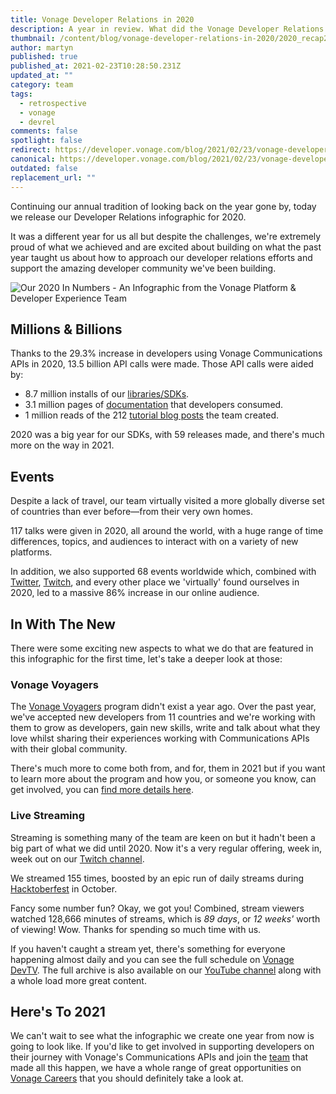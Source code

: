 ```yaml
---
title: Vonage Developer Relations in 2020
description: A year in review. What did the Vonage Developer Relations team achieve in 2020?
thumbnail: /content/blog/vonage-developer-relations-in-2020/2020_recap2_1200x600.png
author: martyn
published: true
published_at: 2021-02-23T10:28:50.231Z
updated_at: ""
category: team
tags:
  - retrospective
  - vonage
  - devrel
comments: false
spotlight: false
redirect: https://developer.vonage.com/blog/2021/02/23/vonage-developer-relations-in-2020
canonical: https://developer.vonage.com/blog/2021/02/23/vonage-developer-relations-in-2020
outdated: false
replacement_url: ""
---
```

Continuing our annual tradition of looking back on the year gone by, today we release our  Developer Relations infographic for 2020.

It was a different year for us all but despite the challenges, we're extremely proud of what we achieved and are excited about building on what the past year taught us about how to approach our developer relations efforts and support the amazing developer community we've been building.

![Our 2020 In Numbers - An Infographic from the Vonage Platform & Developer Experience Team](/content/blog/vonage-developer-relations-in-2020/vonage-2020infographic-v7-external.png "Our 2020 In Numbers - An Infographic from the Vonage Platform & Developer Experience Team")

## Millions & Billions

Thanks to the 29.3% increase in developers using Vonage Communications APIs in 2020, 13.5 billion API calls were made. Those API calls were aided by:

* 8.7 million installs of our [libraries/SDKs](https://developer.vonage.com/tools).
* 3.1 million pages of [documentation](https://developer.vonage.com) that developers consumed.
* 1 million reads of the 212 [tutorial blog posts](https://learn.vonage.com) the team created.

2020 was a big year for our SDKs, with 59 releases made, and there's much more on the way in 2021.

## Events

Despite a lack of travel, our team virtually visited a more globally diverse set of countries than ever before—from their very own homes.

117 talks were given in 2020, all around the world, with a huge range of time differences, topics, and audiences to interact with on a variety of new platforms.

In addition, we also supported 68 events worldwide which, combined with [Twitter](https://twitter.com/vonagedev), [Twitch](https://twitch.tv/vonagedevs), and every other place we 'virtually' found ourselves in 2020, led to a massive 86% increase in our online audience.

## In With The New

There were some exciting new aspects to what we do that are featured in this infographic for the first time, let's take a deeper look at those:

### Vonage Voyagers

The [Vonage Voyagers](https://developer.nexmo.com/voyagers) program didn't exist a year ago. Over the past year, we've accepted new developers from 11 countries and we're working with them to grow as developers, gain new skills, write and talk about what they love whilst sharing their experiences working with Communications APIs with their global community.

There's much more to come both from, and for, them in 2021 but if you want to learn more about the program and how you, or someone you know, can get involved, you can [find more details here](https://developer.nexmo.com/voyagers).

### Live Streaming

Streaming is something many of the team are keen on but it hadn't been a big part of what we did until 2020. Now it's a very regular offering, week in, week out on our [Twitch channel](https://www.twitch.tv/vonagedevs). 

We streamed 155 times, boosted by an epic run of daily streams during [Hacktoberfest](https://hacktoberfest.digitalocean.com/) in October.

Fancy some number fun? Okay, we got you! Combined, stream viewers watched 128,666 minutes of streams, which is *89 days*, or *12 weeks'* worth of viewing! Wow. Thanks for spending so much time with us.

If you haven't caught a stream yet, there's something for everyone happening almost daily and you can see the full schedule on [Vonage DevTV](https://developer.nexmo.com/devtv). The full archive is also available on our [YouTube channel](https://www.youtube.com/vonagedev) along with a whole load more great content.

## Here's To 2021

We can't wait to see what the infographic we create one year from now is going to look like. If you'd like to get involved in supporting developers on their journey with Vonage's Communications APIs and join the [team](https://developer.vonage.com/team) that made all this happen, we have a whole range of great opportunities on [Vonage Careers](https://developer.vonage.com/careers) that you should definitely take a look at.